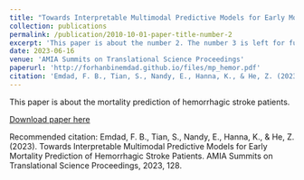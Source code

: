 ```yaml
---
title: "Towards Interpretable Multimodal Predictive Models for Early Mortality Prediction of Hemorrhagic Stroke Patients"
collection: publications
permalink: /publication/2010-10-01-paper-title-number-2
excerpt: 'This paper is about the number 2. The number 3 is left for future work.'
date: 2023-06-16
venue: 'AMIA Summits on Translational Science Proceedings'
paperurl: 'http://forhanbinemdad.github.io/files/mp_hemor.pdf'
citation: 'Emdad, F. B., Tian, S., Nandy, E., Hanna, K., & He, Z. (2023). Towards Interpretable Multimodal Predictive Models for Early Mortality Prediction of Hemorrhagic Stroke Patients. AMIA Summits on Translational Science Proceedings, 2023, 128.'
---
```

This paper is about the mortality prediction of hemorrhagic stroke patients.

[Download paper here](http://forhanbinemdad.github.io/files/mp_hemor.pdf)

Recommended citation: Emdad, F. B., Tian, S., Nandy, E., Hanna, K., & He, Z. (2023). Towards Interpretable Multimodal Predictive Models for Early Mortality Prediction of Hemorrhagic Stroke Patients. AMIA Summits on Translational Science Proceedings, 2023, 128.

